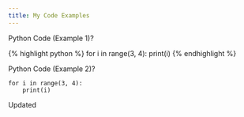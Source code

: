 ```yaml
---
title: My Code Examples
---
```


Python Code (Example 1)?

{% highlight python %}
for i in range(3, 4):
	print(i)
{% endhighlight %}


Python Code (Example 2)?

~~~
for i in range(3, 4):
	print(i)
~~~

Updated
